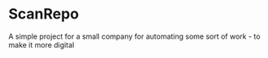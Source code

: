 # ScanRepo
A simple project for a small company for automating some sort of work - to make it more digital

